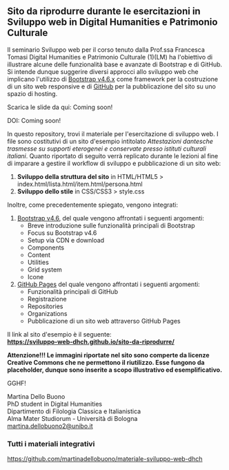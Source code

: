 ## Sito da riprodurre durante le esercitazioni in Sviluppo web in Digital Humanities e Patrimonio Culturale

Il seminario Sviluppo web per il corso tenuto dalla Prof.ssa Francesca Tomasi Digital Humanities e Patrimonio Culturale (1)(LM) ha l'obiettivo di illustrare alcune delle funzionalità base e avanzate di Bootstrap e di GitHub. Si intende dunque suggerire diversi approcci allo sviluppo web che implicano l'utilizzo di <a href="https://getbootstrap.com/docs/4.6/getting-started/introduction/" target="_blank" alt="Bootstrap v4.6.x">Bootstrap v4.6.x</a> come framework per la costruzione di un sito web responsive e di <a href="http://github.com/" target="_blank" alt="GitHub">GitHub</a> per la pubblicazione del sito su uno spazio di hosting.

Scarica le slide da qui: Coming soon!

DOI: Coming soon!

In questo repository, trovi il materiale per l'esercitazione di sviluppo web. I file sono costitutivi di un sito d'esempio intitolato <em>Attestazioni dantesche trasmesse su supporti eterogenei e conservate presso istituti culturali italiani</em>. Quanto riportato di seguito verrà replicato durante le lezioni al fine di imparare a gestire il workflow di sviluppo e pubblicazione di un sito web:

<ol>
  <li><b>Sviluppo della struttura del sito</b> in HTML/HTML5 > index.html/lista.html/item.html/persona.html</li>
  <li><b>Sviluppo dello stile</b> in CSS/CSS3 > style.css</li>
</ol>

Inoltre, come precedentemente spiegato, vengono integrati:

<ol>
  <li>
    <a href="https://getbootstrap.com/docs/4.6/getting-started/introduction/" target="_blank" alt="Bootstrap v4.6">Bootstrap v4.6</a>, del quale vengono affrontati i seguenti argomenti:
    <ul>
      <li>Breve introduzione sulle funzionalità principali di Bootstrap</li>
      <li>Focus su Bootstrap v4.6</li>
      <li>Setup via CDN e download</li>
      <li>Components</li>
      <li>Content</li>
      <li>Utilities</li>
      <li>Grid system</li>
      <li>Icone</li>
    </ul>
  </li>
  <li>
    <a href="https://pages.github.com/" target="_blank" alt="GitHub Pages">GitHub Pages</a> del quale vengono affrontati i seguenti argomenti:
    <ul>
      <li>Funzionalità principali di GitHub</li>
      <li>Registrazione</li>
      <li>Repositories</li>
      <li>Organizations</li>
      <li>Pubblicazione di un sito web attraverso GitHub Pages</li>
    </ul>
  </li>
</ol>

Il link al sito d'esempio è il seguente:
<br>
<b>https://sviluppo-web-dhch.github.io/sito-da-riprodurre/</b>

<b>Attenzione!!! Le immagini riportate nel sito sono comperte da licenze Creative Commons che ne permettono il riutilizzo. Esse fungono da placeholder, dunque sono inserite a scopo illustrativo ed esemplificativo.</b>

GGHF!

Martina Dello Buono
<br>
PhD student in Digital Humanities
<br>
Dipartimento di Filologia Classica e Italianistica
<br>
Alma Mater Studiorum - Università di Bologna
<br>
martina.dellobuono2@unibo.it

### Tutti i materiali integrativi
https://github.com/martinadellobuono/materiale-sviluppo-web-dhch


